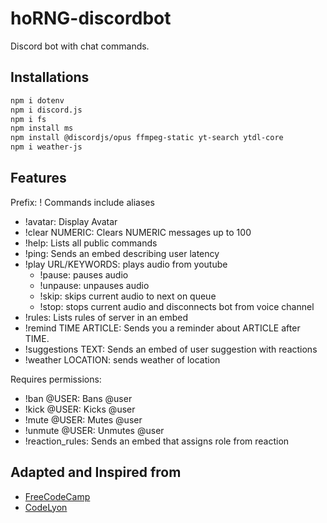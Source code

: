 # hoRNG-discordbot

Discord bot with chat commands.

## Installations

``` bash
npm i dotenv
npm i discord.js
npm i fs
npm install ms
npm install @discordjs/opus ffmpeg-static yt-search ytdl-core 
npm i weather-js
```

## Features

Prefix: !
Commands include aliases
- !avatar: Display Avatar
- !clear NUMERIC: Clears NUMERIC messages up to 100
- !help: Lists all public commands 
- !ping: Sends an embed describing user latency
- !play URL/KEYWORDS: plays audio from youtube
  - !pause: pauses audio
  - !unpause: unpauses audio
  - !skip: skips current audio to next on queue
  - !stop: stops current audio and disconnects bot from voice channel
- !rules: Lists rules of server in an embed
- !remind TIME ARTICLE: Sends you a reminder about ARTICLE after TIME. 
- !suggestions TEXT: Sends an embed of user suggestion with reactions
- !weather LOCATION: sends weather of location

Requires permissions:

- !ban @USER: Bans @user
- !kick @USER: Kicks @user
- !mute @USER: Mutes @user
- !unmute @USER: Unmutes @user
- !reaction_rules: Sends an embed that assigns role from reaction

## Adapted and Inspired from

- [FreeCodeCamp](https://www.freecodecamp.org/news/create-a-discord-bot-with-python/)
- [CodeLyon](https://www.youtube.com/watch?v=j_sD9udZnCk&ab_channel=CodeLyon)

